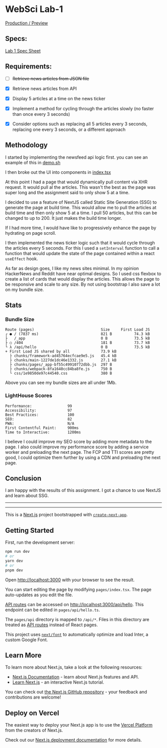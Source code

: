 
# WebSci Lab-1 


[Production / Preview](https://spring-23-websci.vercel.app/)

## Specs:

[Lab 1 Spec Sheet](specs/specs.md)


## Requirements:

- [ ] ~~Retrieve news articles from JSON file~~
- [X] Retrieve news articles from API

- [X] Display 5 articles at a time on the news ticker

- [X] Implement a method for cycling through the articles slowly (no faster than once every 3 seconds)

- [X] Consider options such as replacing all 5 articles every 3 seconds, replacing one every 3 seconds, or a different approach

## Methodology

I started by implementing the newsfeed api logic first. 
you can see an example of this in [demo.sh](demo.sh)

I then broke out the UI into components in [index.tsx](src/pages/index.tsx)

At this point I had a page that would dynamically pull content via XHR request.
It would pull al the articles. This wasn't the best as the page was super long and the assignment said to only show 5 at a time.

I decided to use a feature of NextJS called Static Site Generation (SSG) to generate the page at build time.
This would allow me to pull the articles at build time and then only show 5 at a time.
I pull 50 articles, but this can be changed to up to 200. It just makes the build time longer.

If I had more time, I would have like to progressively enhance the page by hydrating on page scroll.

I then implemented the news ticker logic such that it would cycle through the articles every 5 seconds.
For this I used a `setInterval` function to call a function that would update the state of the page contained within a react `useEffect` hook.


As far as design goes, I like my news sites minimal. In my opinion HackerNews and Reddit have near optimal designs.
So I used css flexbox to create a list of cards that would display the articles. This allows the page to be responsive and scale to any size.
By not using bootstrap I also save a lot on my bundle size.

## Stats

### Bundle Size
```
Route (pages)                              Size     First Load JS
┌ ● / (7837 ms)                            821 B          74.3 kB
├   /_app                                  0 B            73.5 kB
├ ○ /404                                   181 B          73.7 kB
└ λ /api/hello                             0 B            73.5 kB
+ First Load JS shared by all              73.9 kB
  ├ chunks/framework-ad45764ecfcae9e5.js   45.4 kB
  ├ chunks/main-1227de1dc46e1332.js        27.1 kB
  ├ chunks/pages/_app-bf55c49910772dbb.js  297 B
  ├ chunks/webpack-8fa1640cc84ba8fe.js     750 B
  └ css/1e9850de97c44540.css               380 B
```

Above you can see my bundle sizes are all under 1Mb.


### LightHouse Scores

```
Performance:                99
Accessibility:              97
Best Practices:             100
SEO:                        82
PWA:                        N/A
First Contentful Paint:     900ms
Time to Interactive:        1200ms
```

I believe I could improve my SEO score by adding more metadata to the page.
I also could improve my performance score by adding a service worker and preloading the next page.
The FCP and TTI scores are pretty good, I could optimize them further by using a CDN and preloading the next page. 

## Conclusion

I am happy with the results of this assignment. I got a chance to use NextJS and learn about SSG.

---

---
This is a [Next.js](https://nextjs.org/) project bootstrapped with [`create-next-app`](https://github.com/vercel/next.js/tree/canary/packages/create-next-app).

## Getting Started

First, run the development server:

```bash
npm run dev
# or
yarn dev
# or
pnpm dev
```

Open [http://localhost:3000](http://localhost:3000) with your browser to see the result.

You can start editing the page by modifying `pages/index.tsx`. The page auto-updates as you edit the file.

[API routes](https://nextjs.org/docs/api-routes/introduction) can be accessed on [http://localhost:3000/api/hello](http://localhost:3000/api/hello). This endpoint can be edited in `pages/api/hello.ts`.

The `pages/api` directory is mapped to `/api/*`. Files in this directory are treated as [API routes](https://nextjs.org/docs/api-routes/introduction) instead of React pages.

This project uses [`next/font`](https://nextjs.org/docs/basic-features/font-optimization) to automatically optimize and load Inter, a custom Google Font.

## Learn More

To learn more about Next.js, take a look at the following resources:

- [Next.js Documentation](https://nextjs.org/docs) - learn about Next.js features and API.
- [Learn Next.js](https://nextjs.org/learn) - an interactive Next.js tutorial.

You can check out [the Next.js GitHub repository](https://github.com/vercel/next.js/) - your feedback and contributions are welcome!

## Deploy on Vercel

The easiest way to deploy your Next.js app is to use the [Vercel Platform](https://vercel.com/new?utm_medium=default-template&filter=next.js&utm_source=create-next-app&utm_campaign=create-next-app-readme) from the creators of Next.js.

Check out our [Next.js deployment documentation](https://nextjs.org/docs/deployment) for more details.
